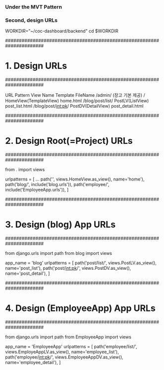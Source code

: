 ### Under the MVT Pattern
### Second, design URLs

WORKDIR="~/coc-dashboard/backend"
cd $WORKDIR

######################################################################
# 1. Design URLs
######################################################################

URL Pattern               View Name               Template FileName
/admin/                   (장고 기본 제공)
/                         HomeView(TemplateView)  home.html
/blog/post/list/          PostLV(ListView)        post_list.html
/blog/post/<int:pk>/      PostDV(DetailView)      post_detail.html


######################################################################
# 2. Design Root(=Project) URLs
######################################################################

from . import views

urlpatterns = [
    ...
    path('', views.HomeView.as_view(), name='home'),
    path('blog/', include('blog.urls')),
    path('employee/', include('EmployeeApp.urls')),
]


######################################################################
# 3. Design (blog) App URLs
######################################################################

from django.urls import path
from blog import views

app_name = 'blog'
urlpatterns = [
    path('post/list/', views.PostLV.as_view(), name='post_list'),
    path('post/<int:pk>/', views.PostDV.as_view(), name='post_detail'),
]


######################################################################
# 4. Design (EmployeeApp) App URLs
######################################################################

from django.urls import path
from EmployeeApp import views

app_name = 'EmployeeApp'
urlpatterns = [
    path('employee/list/', views.EmployeAppLV.as_view(), name='employee_list'),
    path('employee/<int:pk>/', views.EmployeeAppDV.as_view(), name='employee_detail'),
]

